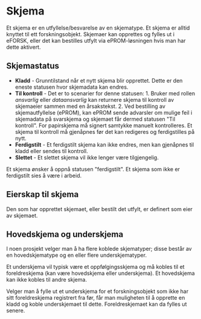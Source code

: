 # Skjema

Et skjema er en utfyllelse/besvarelse av en skjematype. Et skjema er alltid knyttet til ett forskningsobjekt. Skjemaer kan opprettes og fylles ut i eFORSK, eller det kan bestilles utfylt via ePROM-løsningen hvis man har dette aktivert.

## Skjemastatus

* **Kladd** - Grunntilstand når et nytt skjema blir opprettet. Dette er den eneste statusen hvor skjemadata kan endres. 
* **Til kontroll** - Det er to scenarier for denne statusen: 1. Bruker med rollen *ansvarlig* eller *dataansvarlig* kan returnere skjema til kontroll av skjemaeier sammen med en årsakstekst. 2. Ved bestilling av skjemautfyllelse (ePROM), kan ePROM sende advarsler om mulige feil i skjemadata på svarskjema og skjemaet får dermed statusen "Til kontroll". For papirskjema må signert samtykke manuelt kontrolleres. Et skjema til kontroll må gjenåpnes før det kan redigeres og ferdigstilles på nytt. 
* **Ferdigstilt** - Et ferdigstilt skjema kan ikke endres, men kan gjenåpnes til kladd eller sendes til kontroll. 
* **Slettet** - Et slettet skjema vil ikke lenger være tilgjengelig. 

Et skjema ønsker å oppnå statusen "ferdigstilt". Et skjema som ikke er ferdigstilt sies å være i arbeid.

## Eierskap til skjema
Den som har opprettet skjemaet, eller bestilt det utfylt, er definert som eier av skjemaet.

## Hovedskjema og underskjema 
I noen prosjekt velger man å ha flere koblede skjematyper; disse består av en hovedskjematype og en eller flere underskjematyper. 
            
Et underskjema vil typisk være et oppfølgingsskjema og må kobles til et foreldreskjema (kan være hovedskjema eller underskjema). Et hovedskjema kan ikke kobles til andre skjema.
            
Velger man å fylle ut et underskjema for et forskningsobjekt som ikke har sitt foreldreskjema registrert fra før, får man muligheten til å opprette en kladd og koble underskjemaet til dette. Foreldreskjemaet kan da fylles ut senere.
